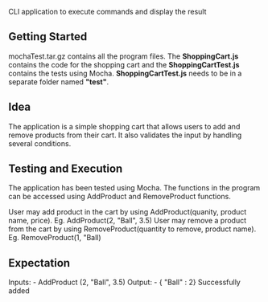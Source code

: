 
CLI application to execute commands and display the result

## Getting Started

mochaTest.tar.gz contains all the program files. The **ShoppingCart.js** contains the code for the shopping cart and
the **ShoppingCartTest.js** contains the tests using Mocha. **ShoppingCartTest.js** needs to be in a separate folder named **"test"**.

## Idea

The application is a simple shopping cart that allows users to add and remove products from their cart. It also
validates the input by handling several conditions.

## Testing and Execution
The application has been tested using Mocha. The functions in the program can be accessed using AddProduct and
RemoveProduct functions.

User may add product in the cart by using AddProduct(quanity, product name, price). Eg. AddProduct(2, "Ball", 3.5)
User may remove a product from the cart by using RemoveProduct(quantity to remove, product name). Eg. RemoveProduct(1, "Ball)

## Expectation

Inputs: - AddProduct (2, "Ball", 3.5)
Output: - { "Ball" : 2} Successfully added
